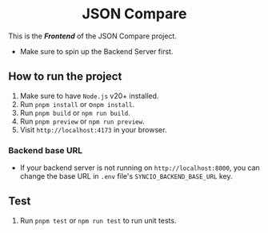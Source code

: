 <h1 align="center">JSON Compare</h1>

This is the ***Frontend*** of the JSON Compare project.

- Make sure to spin up the Backend Server first.

## How to run the project

1. Make sure to have `Node.js` v20+ installed.
2. Run `pnpm install` or o`npm install`.
3. Run `pnpm build` or `npm run build`.
4. Run `pnpm preview` or `npm run preview`.
5. Visit `http://localhost:4173` in your browser.

### Backend base URL

- If your backend server is not running on `http://localhost:8000`, you can change the base URL in `.env` file's `SYNCIO_BACKEND_BASE_URL` key.

## Test

1. Run `pnpm test` or `npm run test` to run unit tests.
